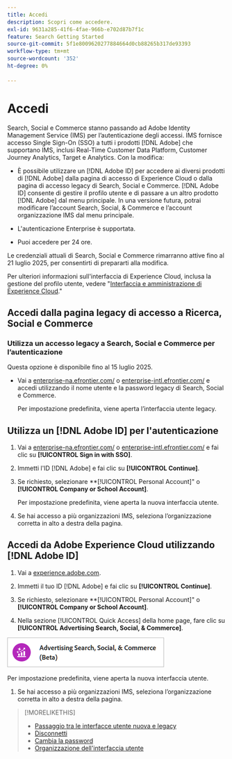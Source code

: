 ```yaml
---
title: Accedi
description: Scopri come accedere.
exl-id: 9631a285-41f6-4fae-966b-e702d87b7f1c
feature: Search Getting Started
source-git-commit: 5f1e8009620277884664d0cb88265b317de93393
workflow-type: tm+mt
source-wordcount: '352'
ht-degree: 0%

---
```


# Accedi

Search, Social e Commerce stanno passando ad Adobe Identity Management Service (IMS) per l’autenticazione degli accessi. IMS fornisce accesso Single Sign-On (SSO) a tutti i prodotti [!DNL Adobe] che supportano IMS, inclusi Real-Time Customer Data Platform, Customer Journey Analytics, Target e Analytics. Con la modifica:

* È possibile utilizzare un [!DNL Adobe ID] per accedere ai diversi prodotti di [!DNL Adobe] dalla pagina di accesso di Experience Cloud o dalla pagina di accesso legacy di Search, Social e Commerce. [!DNL Adobe ID] consente di gestire il profilo utente e di passare a un altro prodotto [!DNL Adobe] dal menu principale. In una versione futura, potrai modificare l’account Search, Social, &amp; Commerce e l’account organizzazione IMS dal menu principale.

* L&#39;autenticazione Enterprise è supportata.

* Puoi accedere per 24 ore.

Le credenziali attuali di Search, Social e Commerce rimarranno attive fino al 21 luglio 2025, per consentirti di prepararti alla modifica.

Per ulteriori informazioni sull&#39;interfaccia di Experience Cloud, inclusa la gestione del profilo utente, vedere &quot;[Interfaccia e amministrazione di Experience Cloud](https://experienceleague.adobe.com/en/docs/core-services/interface/experience-cloud).&quot;

## Accedi dalla pagina legacy di accesso a Ricerca, Social e Commerce

### Utilizza un accesso legacy a Search, Social e Commerce per l’autenticazione

Questa opzione è disponibile fino al 15 luglio 2025.

* Vai a [enterprise-na.efrontier.com/](https://enterprise-na.efrontier.com/) o [enterprise-intl.efrontier.com/](https://enterprise-intl.efrontier.com/) e accedi utilizzando il nome utente e la password legacy di Search, Social e Commerce.

  Per impostazione predefinita, viene aperta l’interfaccia utente legacy.

## Utilizza un [!DNL Adobe ID] per l&#39;autenticazione

1. Vai a [enterprise-na.efrontier.com/](https://enterprise-na.efrontier.com/) o [enterprise-intl.efrontier.com/](https://enterprise-intl.efrontier.com/) e fai clic su **[!UICONTROL Sign in with SSO]**.

1. Immetti l&#39;ID [!DNL Adobe] e fai clic su **[!UICONTROL Continue]**.

1. Se richiesto, selezionare **[!UICONTROL Personal Account]&quot; o **[!UICONTROL Company or School Account]**.<!-- Will it necessarily be "Company or School Account?" -->

   Per impostazione predefinita, viene aperta la nuova interfaccia utente.

1. Se hai accesso a più organizzazioni IMS, seleziona l’organizzazione corretta in alto a destra della pagina.

## Accedi da Adobe Experience Cloud utilizzando [!DNL Adobe ID]

<!-- Later, give them the new direct URL(s) to our UI so they don't have to select the product. -->

1. Vai a [experience.adobe.com](https://experience.adobe.com).

1. Immetti il tuo ID [!DNL Adobe] e fai clic su **[!UICONTROL Continue]**.

1. Se richiesto, selezionare **[!UICONTROL Personal Account]&quot; o **[!UICONTROL Company or School Account]**.<!-- Will it necessarily be "Company or School Account?" -->

1. Nella sezione [!UICONTROL Quick Access] della home page, fare clic su **[!UICONTROL Advertising Search, Social, & Commerce]**.

![Advertising Search, Social e Commerce)](/help/search-social-commerce/assets/search-social-commerce-logo.png "Advertising Search, Social e Commerce)")

Per impostazione predefinita, viene aperta la nuova interfaccia utente.

1. Se hai accesso a più organizzazioni IMS, seleziona l’organizzazione corretta in alto a destra della pagina.

>[!MORELIKETHIS]
>
>* [Passaggio tra le interfacce utente nuova e legacy](ui-switch.md)
>* [Disconnetti](sign-out.md)
>* [Cambia la password](/help/search-social-commerce/tools/password-change.md)
>* [Organizzazione dell&#39;interfaccia utente](user-interface.md)
